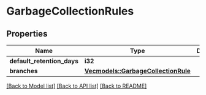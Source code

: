 # GarbageCollectionRules

## Properties

Name | Type | Description | Notes
------------ | ------------- | ------------- | -------------
**default_retention_days** | **i32** |  | 
**branches** | [**Vec<models::GarbageCollectionRule>**](GarbageCollectionRule.md) |  | 

[[Back to Model list]](../README.md#documentation-for-models) [[Back to API list]](../README.md#documentation-for-api-endpoints) [[Back to README]](../README.md)



